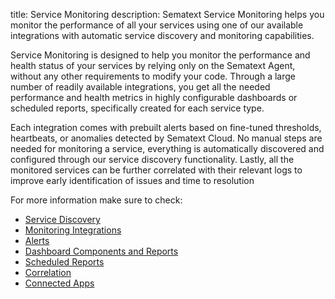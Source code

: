 title: Service Monitoring
description: Sematext Service Monitoring helps you monitor the performance of all your services using one of our available integrations with automatic service discovery and monitoring capabilities.

Service Monitoring is designed to help you monitor the performance and health status of your services by relying only on the Sematext Agent, without any other requirements to modify your code. Through a large number of readily available integrations, you get all the needed performance and health metrics in highly configurable dashboards or scheduled reports, specifically created for each service type. 

Each integration comes with prebuilt alerts based on fine-tuned thresholds, heartbeats, or anomalies detected by Sematext Cloud. No manual steps are needed for monitoring a service, everything is automatically discovered and configured through our service discovery functionality. Lastly, all the monitored services can be further correlated with their relevant logs to improve early identification of issues and time to resolution

For more information make sure to check:

- [Service Discovery](https://sematext.com/docs/monitoring/service-monitoring/autodiscovery/)
- [Monitoring Integrations](https://sematext.com/docs/integration/#monitoring)
- [Alerts](https://sematext.com/docs/alerts/)
- [Dashboard Components and Reports](https://sematext.com/docs/monitoring/reports-and-components/)
- [Scheduled Reports](https://sematext.com/docs/guide/scheduled-reports/)
- [Correlation](https://sematext.com/docs/monitoring/correlation/)
- [Connected Apps](https://sematext.com/docs/guide/connected-apps/)
